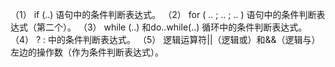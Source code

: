 （1） if (..) 语句中的条件判断表达式。
（2） for ( .. ; .. ; .. ) 语句中的条件判断表达式（第二个）。
（3） while (..) 和do..while(..) 循环中的条件判断表达式。
（4） ? : 中的条件判断表达式。
（5） 逻辑运算符||（逻辑或）和&&（逻辑与）左边的操作数（作为条件判断表达式）。
